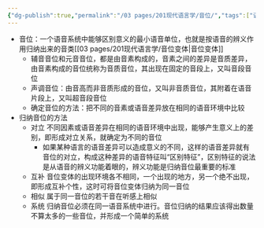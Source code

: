 ```yaml
---
{"dg-publish":true,"permalink":"/03 pages/201现代语言学/音位/","tags":["语言学"],"created":"2024-11-30T21:05:48.971+08:00","updated":"2025-03-02T15:15:04.119+08:00"}
---
```


- 音位：一个语音系统中能够区别意义的最小语音单位，也就是按语音的辨义作用归纳出来的音类[[03 pages/201现代语言学/音位变体\|音位变体]]
	- 辅音音位和元音音位，都是由音素构成的，音素之间的差异是音质差异，由音素构成的音位统称为音质音位，其出现在固定的音段上，又叫音段音位
	- 声调音位：由音高而非音质形成的音位，又叫非音质音位，其附着在语音片段上，又叫超音段音位
	- 确定音位的方法：把不同的音素或语音差异放在相同的语音环境中比较
- 归纳音位的方法
	- 对立 不同因素或语音差异在相同的语音环境中出现，能够产生意义上的差别，即形成对立关系，就确定为不同的音位
		- 如果某种语言的语音差异可以造成意义的不同，这样的语音差异就有音位的对立，构成这种差异的语音特征叫“区别特征”，区别特征的说法是从语音的辨义功能着眼的，辨义功能是归纳音位最重要的标准
	- 互补 音位变体的出现环境各不相同，一个出现的地方，另一个绝不出现，即形成互补个性，这时可将音位变体归纳为同一音位
	- 相似 属于同一音位的若干音在听感上相似
	- 系统 归纳音位必须在同一语音系统中进行。音位归纳的结果应该得出数量不算太多的一些音位，并形成一个简单的系统